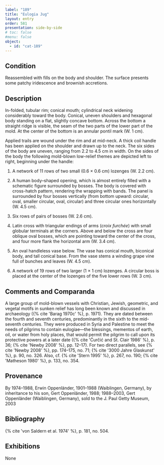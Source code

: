 ```yaml
---
label: "189"
title: "Eulogia Jug"
layout: entry
order: 581
presentation: side-by-side
# toc: false
#menu: false 
object:
  - id: "cat-189"
---
```


## Condition

Reassembled with fills on the body and shoulder. The surface presents some patchy iridescence and brownish accretions.

## Description

In-folded, tubular rim; conical mouth; cylindrical neck widening considerably toward the body. Conical, uneven shoulders and hexagonal body standing on a flat, slightly concave bottom. Across the bottom a straight ridge is visible, the seam of the two parts of the lower part of the mold. At the center of the bottom is an annular pontil mark (W. 1 cm).

Applied trails are wound under the rim and at mid-neck. A thick coil handle has been applied on the shoulder and drawn up to the neck. The six sides of the body are uneven, ranging from 2.2 to 4.5 cm in width. On the sides of the body the following mold-blown low-relief themes are depicted left to right, beginning under the handle:

1. A network of 11 rows of two small (0.6 × 0.6 cm) lozenges (W. 2.2 cm).

2. A human body–shaped opening, which is almost entirely filled with a schematic figure surrounded by bosses. The body is covered with cross-hatch pattern, rendering the wrapping with bands. The panel is surrounded by four bosses vertically (from bottom upward: circular, oval, smaller circular, oval, circular) and three circular ones horizontally (W. 4.5 cm).

3. Six rows of pairs of bosses (W. 2.6 cm).

4. Latin cross with triangular endings of arms (*croix furchée*) with small globular terminals at the corners. Above and below the cross are four oblique oval bosses, which are pointing toward the center of the cross, and four more flank the horizontal arm (W. 3.4 cm).

5. An oval handleless vase below. The vase has conical mouth, biconical body, and tall conical base. From the vase stems a winding grape vine full of bunches and leaves (W. 4.5 cm).

6. A network of 19 rows of two larger (1 × 1 cm) lozenges. A circular boss is placed at the center of the lozenges of the five lower rows (W. 3 cm).

## Comments and Comparanda

A large group of mold-blown vessels with Christian, Jewish, geometric, and vegetal motifs in sunken relief has long been known and discussed in archaeology ({% cite 'Barag 1970c' %}, p. 1971). They are dated between the fourth and seventh centuries, predominantly in the sixth to the mid-seventh centuries. They were produced in Syria and Palestine to meet the needs of pilgrims to contain eulogiae—the blessings, mementos of earth, oil, or water from holy places, that would permit the pilgrim to call upon its protective powers at a later date ({% cite 'Ćurčić and St. Clair 1986' %}, p. 36; {% cite 'Newby 2008' %}, pp. 12–17). For two direct parallels, see {% cite 'Newby 2008' %}, pp. 174–175, no. 71; {% cite '3000 Jahre Glaskunst' %}, p. 90, no. 326. Also, cf. {% cite 'Stern 1995' %}, p. 267, no. 190; {% cite 'Matheson 1980' %}, p. 133, no. 354.

## Provenance

By 1974–1988, Erwin Oppenländer, 1901–1988 (Waiblingen, Germany), by inheritance to his son, Gert Oppenländer, 1988; 1988–2003, Gert Oppenländer (Waiblingen, Germany), sold to the J. Paul Getty Museum, 2003

## Bibliography

{% cite 'von Saldern et al. 1974' %}, p. 181, no. 504.

## Exhibitions

None